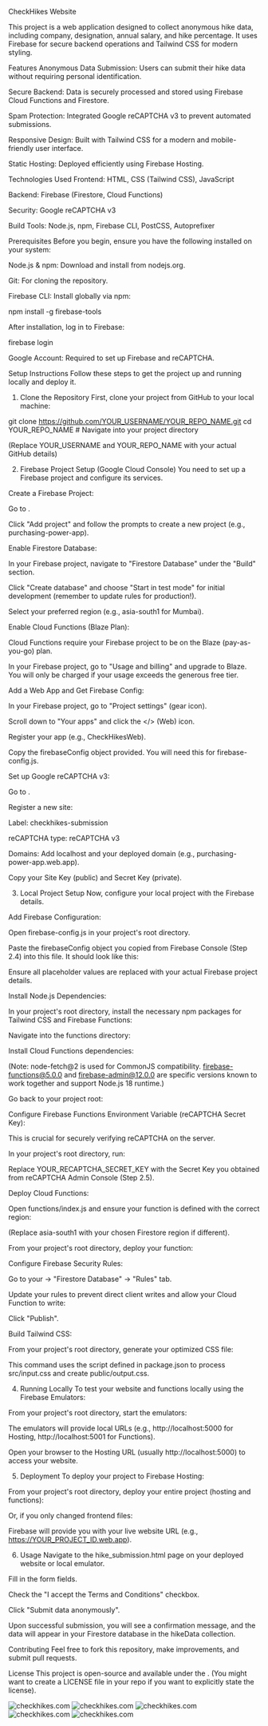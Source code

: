 CheckHikes Website

This project is a web application designed to collect anonymous hike data, including company, designation, annual salary, and hike percentage. It uses Firebase for secure backend operations and Tailwind CSS for modern styling.

Features
Anonymous Data Submission: Users can submit their hike data without requiring personal identification.

Secure Backend: Data is securely processed and stored using Firebase Cloud Functions and Firestore.

Spam Protection: Integrated Google reCAPTCHA v3 to prevent automated submissions.

Responsive Design: Built with Tailwind CSS for a modern and mobile-friendly user interface.

Static Hosting: Deployed efficiently using Firebase Hosting.

Technologies Used
Frontend: HTML, CSS (Tailwind CSS), JavaScript

Backend: Firebase (Firestore, Cloud Functions)

Security: Google reCAPTCHA v3

Build Tools: Node.js, npm, Firebase CLI, PostCSS, Autoprefixer

Prerequisites
Before you begin, ensure you have the following installed on your system:

Node.js & npm: Download and install from nodejs.org.

Git: For cloning the repository.

Firebase CLI: Install globally via npm:

npm install -g firebase-tools

After installation, log in to Firebase:

firebase login

Google Account: Required to set up Firebase and reCAPTCHA.

Setup Instructions
Follow these steps to get the project up and running locally and deploy it.

1. Clone the Repository
First, clone your project from GitHub to your local machine:

git clone https://github.com/YOUR_USERNAME/YOUR_REPO_NAME.git
cd YOUR_REPO_NAME # Navigate into your project directory

(Replace YOUR_USERNAME and YOUR_REPO_NAME with your actual GitHub details)

2. Firebase Project Setup (Google Cloud Console)
You need to set up a Firebase project and configure its services.

Create a Firebase Project:

Go to .

Click "Add project" and follow the prompts to create a new project (e.g., purchasing-power-app).

Enable Firestore Database:

In your Firebase project, navigate to "Firestore Database" under the "Build" section.

Click "Create database" and choose "Start in test mode" for initial development (remember to update rules for production!).

Select your preferred region (e.g., asia-south1 for Mumbai).

Enable Cloud Functions (Blaze Plan):

Cloud Functions require your Firebase project to be on the Blaze (pay-as-you-go) plan.

In your Firebase project, go to "Usage and billing" and upgrade to Blaze. You will only be charged if your usage exceeds the generous free tier.

Add a Web App and Get Firebase Config:

In your Firebase project, go to "Project settings" (gear icon).

Scroll down to "Your apps" and click the </> (Web) icon.

Register your app (e.g., CheckHikesWeb).

Copy the firebaseConfig object provided. You will need this for firebase-config.js.

Set up Google reCAPTCHA v3:

Go to .

Register a new site:

Label: checkhikes-submission

reCAPTCHA type: reCAPTCHA v3

Domains: Add localhost and your deployed domain (e.g., purchasing-power-app.web.app).

Copy your Site Key (public) and Secret Key (private).

3. Local Project Setup
Now, configure your local project with the Firebase details.

Add Firebase Configuration:

Open firebase-config.js in your project's root directory.

Paste the firebaseConfig object you copied from Firebase Console (Step 2.4) into this file. It should look like this:

Ensure all placeholder values are replaced with your actual Firebase project details.

Install Node.js Dependencies:

In your project's root directory, install the necessary npm packages for Tailwind CSS and Firebase Functions:

Navigate into the functions directory:

Install Cloud Functions dependencies:

(Note: node-fetch@2 is used for CommonJS compatibility. firebase-functions@5.0.0 and firebase-admin@12.0.0 are specific versions known to work together and support Node.js 18 runtime.)

Go back to your project root:

Configure Firebase Functions Environment Variable (reCAPTCHA Secret Key):

This is crucial for securely verifying reCAPTCHA on the server.

In your project's root directory, run:

Replace YOUR_RECAPTCHA_SECRET_KEY with the Secret Key you obtained from reCAPTCHA Admin Console (Step 2.5).

Deploy Cloud Functions:

Open functions/index.js and ensure your function is defined with the correct region:

(Replace asia-south1 with your chosen Firestore region if different).

From your project's root directory, deploy your function:

Configure Firebase Security Rules:

Go to your  -> "Firestore Database" -> "Rules" tab.

Update your rules to prevent direct client writes and allow your Cloud Function to write:

Click "Publish".

Build Tailwind CSS:

From your project's root directory, generate your optimized CSS file:

This command uses the script defined in package.json to process src/input.css and create public/output.css.

4. Running Locally
To test your website and functions locally using the Firebase Emulators:

From your project's root directory, start the emulators:

The emulators will provide local URLs (e.g., http://localhost:5000 for Hosting, http://localhost:5001 for Functions).

Open your browser to the Hosting URL (usually http://localhost:5000) to access your website.

5. Deployment
To deploy your project to Firebase Hosting:

From your project's root directory, deploy your entire project (hosting and functions):

Or, if you only changed frontend files:

Firebase will provide you with your live website URL (e.g., https://YOUR_PROJECT_ID.web.app).

6. Usage
Navigate to the hike_submission.html page on your deployed website or local emulator.

Fill in the form fields.

Check the "I accept the Terms and Conditions" checkbox.

Click "Submit data anonymously".

Upon successful submission, you will see a confirmation message, and the data will appear in your Firestore database in the hikeData collection.

Contributing
Feel free to fork this repository, make improvements, and submit pull requests.

License
This project is open-source and available under the . (You might want to create a LICENSE file in your repo if you want to explicitly state the license).

![checkhikes.com](https://github.com/user-attachments/assets/978de594-793a-44fe-917c-3922e5ef2c7f)
![checkhikes.com](https://github.com/user-attachments/assets/a19ffc27-77ba-43e8-a4d5-1dd19a41ab79)
![checkhikes.com](https://github.com/user-attachments/assets/e044a2fc-3ded-4404-b3f2-eae6bf63ce0b)
![checkhikes.com](https://github.com/user-attachments/assets/4116364d-6f87-466c-a5bd-df694710494a)
![checkhikes.com](https://github.com/user-attachments/assets/2cc50004-c9d7-424a-881e-3d6207ec0d22)
